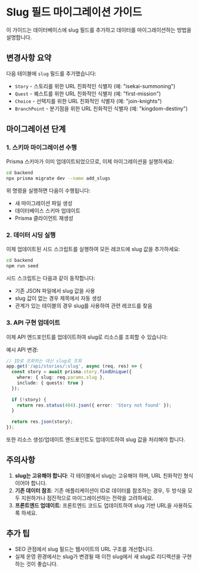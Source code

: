 # Slug 필드 마이그레이션 가이드

이 가이드는 데이터베이스에 slug 필드를 추가하고 데이터를 마이그레이션하는 방법을 설명합니다.

## 변경사항 요약

다음 테이블에 `slug` 필드를 추가했습니다:

- `Story` - 스토리를 위한 URL 친화적인 식별자 (예: "isekai-summoning")
- `Quest` - 퀘스트를 위한 URL 친화적인 식별자 (예: "first-mission")
- `Choice` - 선택지를 위한 URL 친화적인 식별자 (예: "join-knights") 
- `BranchPoint` - 분기점을 위한 URL 친화적인 식별자 (예: "kingdom-destiny")

## 마이그레이션 단계

### 1. 스키마 마이그레이션 수행

Prisma 스키마가 이미 업데이트되었으므로, 이제 마이그레이션을 실행하세요:

```bash
cd backend
npx prisma migrate dev --name add_slugs
```

위 명령을 실행하면 다음이 수행됩니다:
- 새 마이그레이션 파일 생성
- 데이터베이스 스키마 업데이트
- Prisma 클라이언트 재생성

### 2. 데이터 시딩 실행

이제 업데이트된 시드 스크립트를 실행하여 모든 레코드에 slug 값을 추가하세요:

```bash
cd backend
npm run seed
```

시드 스크립트는 다음과 같이 동작합니다:
- 기존 JSON 파일에서 slug 값을 사용
- slug 값이 없는 경우 제목에서 자동 생성
- 관계가 있는 테이블의 경우 slug를 사용하여 관련 레코드를 찾음

### 3. API 구현 업데이트

이제 API 엔드포인트를 업데이트하여 slug로 리소스를 조회할 수 있습니다:

예시 API 변경:

```typescript
// ID로 조회하는 대신 slug로 조회
app.get('/api/stories/:slug', async (req, res) => {
  const story = await prisma.story.findUnique({
    where: { slug: req.params.slug },
    include: { quests: true }
  });
  
  if (!story) {
    return res.status(404).json({ error: 'Story not found' });
  }
  
  return res.json(story);
});
```

또한 리소스 생성/업데이트 엔드포인트도 업데이트하여 slug 값을 처리해야 합니다.

## 주의사항

1. **slug는 고유해야 합니다**: 각 테이블에서 slug는 고유해야 하며, URL 친화적인 형식이어야 합니다.
2. **기존 데이터 참조**: 기존 애플리케이션이 ID로 데이터를 참조하는 경우, 두 방식을 모두 지원하거나 점진적으로 마이그레이션하는 전략을 고려하세요.
3. **프론트엔드 업데이트**: 프론트엔드 코드도 업데이트하여 slug 기반 URL을 사용하도록 하세요.

## 추가 팁

- SEO 관점에서 slug 필드는 웹사이트의 URL 구조를 개선합니다.
- 실제 운영 환경에서는 slug가 변경될 때 이전 slug에서 새 slug로 리디렉션을 구현하는 것이 좋습니다. 